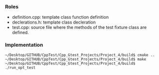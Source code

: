 ### Roles
- definition.cpp: template class function definition
- declerations.h: template class decleration
- test.cpp: source file where the methods of the test fixture class are defined.

### Implementation

 ```
~/Desktop/GITHUB/CppTest/Cpp_Gtest_Projects/Project_4/build$ cmake ..
~/Desktop/GITHUB/CppTest/Cpp_Gtest_Projects/Project_4/build$ make
~/Desktop/GITHUB/CppTest/Cpp_Gtest_Projects/Project_4/build$ ./run_opt_test


 ```
